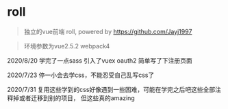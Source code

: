 # roll

> 独立的vue前端 roll, powered by https://github.com/Jayj1997

> 环境参数为vue2.5.2 webpack4

2020/8/20
学完了一点sass 引入了vuex oauth2 简单写了下注册页面

2020/7/23
停一小会去学css，不能忍受自己乱写css了

2020/7/31
复用这些学到的css好像遇到一些困难，可能在学完之后吧这些全部注释掉或者迁移到别的项目，
但这些真的amazing

